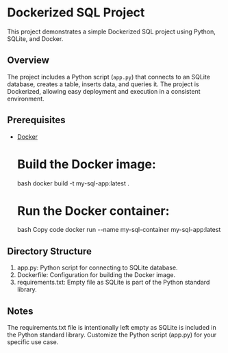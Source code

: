 # Dockerized SQL Project
This project demonstrates a simple Dockerized SQL project using Python, SQLite, and Docker.
## Overview
The project includes a Python script (`app.py`) that connects to an SQLite database, creates a table, inserts data, and queries it. The project is Dockerized, allowing easy deployment and execution in a consistent environment.
## Prerequisites
- [Docker](https://www.docker.com/get-started)
    # Build the Docker image:
    bash
    docker build -t my-sql-app:latest .
    # Run the Docker container:
    bash
    Copy code
    docker run --name my-sql-container my-sql-app:latest
## Directory Structure
1. app.py: Python script for connecting to SQLite database.
2. Dockerfile: Configuration for building the Docker image.
3. requirements.txt: Empty file as SQLite is part of the Python standard library.
## Notes
The requirements.txt file is intentionally left empty as SQLite is included in the Python standard library.
Customize the Python script (app.py) for your specific use case.
